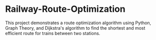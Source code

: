 # Railway-Route-Optimization
This project demonstrates a route optimization algorithm using Python, Graph Theory, and Dijkstra's algorithm to find the shortest and most efficient route for trains between two stations.
